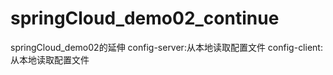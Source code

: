 # springCloud_demo02_continue
springCloud_demo02的延伸
config-server:从本地读取配置文件
config-client:从本地读取配置文件
